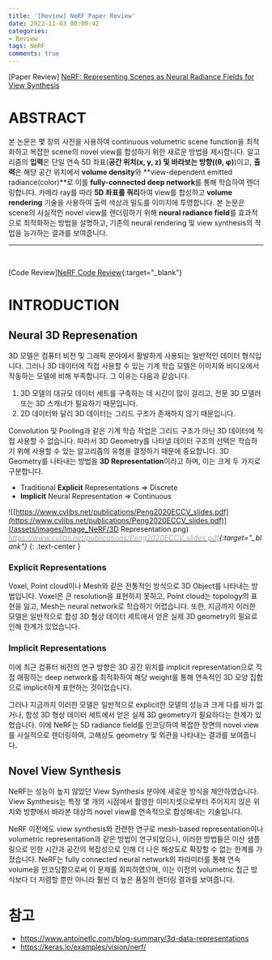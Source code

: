 ```yaml
---
title: '[Review] NeRF Paper Review'
date: 2022-11-03 00:00:42
categories:
- Review
tags: NeRF
comments: true
---
```



[Paper Review] [NeRF: Representing Scenes as Neural Radiance Fields for View Synthesis](https://arxiv.org/pdf/2003.08934.pdf)

<!-- more -->

# ABSTRACT
본 논문은 몇 장의 사진을 사용하여 continuous volumetric scene function을 최적화하고 복잡한 scene의 novel view를 합성하기 위한 새로운 방법을 제시합니다. 알고리즘의 **입력**은 단일 연속 5D 좌표(**공간 위치(x, y, z) 및 바라보는 방향((θ, φ)**)이고, **출력**은 해당 공간 위치에서 **volume density**와 **view-dependent emitted radiance(color)**로 이를 **fully-connected deep network**를 통해 학습하여 렌더링합니다. 카메라 ray를 따라 **5D 좌표를 쿼리**하여 view를 합성하고 **volume rendering** 기술을 사용하여 출력 색상과 밀도를 이미지에 투영합니다. 본 논문은 scene의 사실적인 novel view를 렌더링하기 위해 **neural radiance field**를 효과적으로 최적화하는 방법을 설명하고, 기존의 neural rendering 및 view synthesis의 작업을 능가하는 결과를 보여줍니다. 
* * * 

<br>

[Code Review][NeRF Code Review](/review/2022/11/02/NeRF-code/){:target="_blank"}
# INTRODUCTION
## Neural 3D Represenation

3D 모델은 컴퓨터 비전 및 그래픽 분야에서 활발하게 사용되는 일반적인 데이터 형식입니다. 그러나 3D 데이터에 직접 사용할 수 있는 기계 학습 모델은 이미지와 비디오에서 작동하는 모델에 비해 부족합니다. 그 이유는 다음과 같습니다.
1. 3D 모델의 대규모 데이터 세트를 구축하는 데 시간이 많이 걸리고, 전문 3D 모델러 또는 3D 스캐너가 필요하기 때문입니다. 
2. 2D 데이터와 달리 3D 데이터는 그리드 구조가 존재하지 않기 때문입니다.

Convolution 및 Pooling과 같은 기계 학습 작업은 그리드 구조가 아닌 3D 데이터에 직접 사용할 수 없습니다. 따라서 3D Geometry를 나타낼 데이터 구조의 선택은 학습하기 위해 사용할 수 있는 알고리즘의 유형을 결정하기 때문에 중요합니다. 3D Geometry를 나타내는 방법을 **3D Representation**이라고 하며, 이는 크게 두 가지로 구분합니다.

- Traditional **Explicit** Representations ⇒ Discrete
- **Implicit** Neural Representation ⇒ Continuous

![[https://www.cvlibs.net/publications/Peng2020ECCV_slides.pdf](https://www.cvlibs.net/publications/Peng2020ECCV_slides.pdf)](/assets/images/Image_NeRF/3D Representation.png)
*[<span style='color:#adadad'>https://www.cvlibs.net/publications/Peng2020ECCV_slides.pdf</span>](https://www.cvlibs.net/publications/Peng2020ECCV_slides.pdf){:target="_blank"}*
{: .text-center }

### Explicit Representations 
Voxel, Point cloud이나 Mesh와 같은 전통적인 방식으로 3D Object를 나타내는 방법입니다. Voxel은 큰 resolution을 표현하지 못하고, Point cloud는 topology의 표현을 잃고, Mesh는 neural network로 학습하기 어렵습니다. 또한, 지금까지 이러한 모델은 일반적으로 합성 3D 형상 데이터 세트에서 얻은 실제 3D geometry의 필요로 인해 한계가 있었습니다.

### Implicit Representations
이에 최근 컴퓨터 비전의 연구 방향은 3D 공간 위치를 implicit representation으로 직접 매핑하는 deep network를 최적화하여 해당 weight를 통해 연속적인 3D 모양 집합으로 implicit하게 표현하는 것이었습니다.


그러나 지금까지 이러한 모델은 일반적으로 explicit한 모델의 성능과 크게 다를 바가 없거나, 합성 3D 형상 데이터 세트에서 얻은 실제 3D geometry가 필요하다는 한계가 있었습니다. 이에 NeRF는 5D radiance field를 인코딩하여 복잡한 장면의 novel view를 사실적으로 렌더링하여, 고해상도 geometry 및 외관을 나타내는 결과를 보여줍니다.


## Novel View Synthesis
NeRF는 성능이 높지 않았던 View Synthesis 분야에 새로운 방식을 제안하였습니다. 
View Synthesis는 특정 몇 개의 시점에서 촬영한 이미지셋으로부터 주어지지 않은 위치와 방향에서 바라본 대상의 novel view를 연속적으로 합성해내는 기술입니다. 

NeRF 이전에도 view synthesis와 관련한 연구로 mesh-based representation이나 volumetric representation과 같은 방법이 연구되었으나,
이러한 방법들은 이산 샘플링으로 인한 시간과 공간의 복잡성으로 인해 더 나은 해상도로 확장할 수 없는 한계를 가졌습니다. 
NeRF는 fully connected neural network의 파라미터를 통해 연속 volume을 인코딩함으로써 이 문제를 회피하였으며,
이는 이전의 volumetric 접근 방식보다 더 저렴할 뿐만 아니라 훨씬 더 높은 품질의 렌더링 결과를 보여줍니다.


# 참고
* https://www.antoinetlc.com/blog-summary/3d-data-representations
* https://keras.io/examples/vision/nerf/